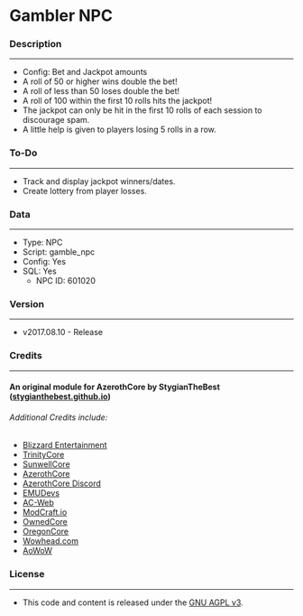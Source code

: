 
# Gambler NPC #


### Description ###
------------------------------------------------------------------------------------------------------------------
- Config: Bet and Jackpot amounts
- A roll of 50 or higher wins double the bet!
- A roll of less than 50 loses double the bet!
- A roll of 100 within the first 10 rolls hits the jackpot!
- The jackpot can only be hit in the first 10 rolls of each session to discourage spam.
- A little help is given to players losing 5 rolls in a row.


### To-Do ###
------------------------------------------------------------------------------------------------------------------
- Track and display jackpot winners/dates.
- Create lottery from player losses.


### Data ###
------------------------------------------------------------------------------------------------------------------
- Type: NPC
- Script: gamble_npc
- Config: Yes
- SQL: Yes
    - NPC ID: 601020


### Version ###
------------------------------------------------------------------------------------------------------------------
- v2017.08.10 - Release


### Credits ###
------------------------------------------------------------------------------------------------------------------
#### An original module for AzerothCore by StygianTheBest ([stygianthebest.github.io](http://stygianthebest.github.io)) ####

###### Additional Credits include:
- [Blizzard Entertainment](http://blizzard.com)
- [TrinityCore](https://github.com/TrinityCore/TrinityCore/blob/3.3.5/THANKS)
- [SunwellCore](http://www.azerothcore.org/pages/sunwell.pl/)
- [AzerothCore](https://github.com/AzerothCore/azerothcore-wotlk/graphs/contributors)
- [AzerothCore Discord](https://discord.gg/gkt4y2x)
- [EMUDevs](https://youtube.com/user/EmuDevs)
- [AC-Web](http://ac-web.org/)
- [ModCraft.io](http://modcraft.io/)
- [OwnedCore](http://ownedcore.com/)
- [OregonCore](https://wiki.oregon-core.net/)
- [Wowhead.com](http://wowhead.com)
- [AoWoW](https://wotlk.evowow.com/)


### License ###
------------------------------------------------------------------------------------------------------------------
- This code and content is released under the [GNU AGPL v3](https://github.com/azerothcore/azerothcore-wotlk/blob/master/LICENSE-AGPL3).